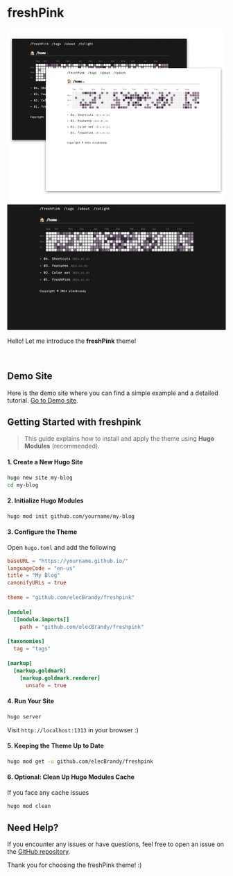 # freshPink

![tn.png](https://raw.githubusercontent.com/ElecBrandy/freshpink/main/images/tn.png)
![screenshot.png](https://raw.githubusercontent.com/elecbrandy/freshpink/main/images/screenshot.png)

Hello! Let me introduce the **freshPink** theme!  

<br>

## Demo Site
Here is the demo site where you can find a simple example and a detailed tutorial.
[Go to Demo site](https://elecbrandy.github.io/freshpink/).


## Getting Started with freshpink

> This guide explains how to install and apply the theme using **Hugo Modules** (recommended).

#### 1. Create a New Hugo Site

```bash
hugo new site my-blog
cd my-blog
```

#### 2. Initialize Hugo Modules

```bash
hugo mod init github.com/yourname/my-blog
```

#### 3. Configure the Theme

Open `hugo.toml` and add the following

``` toml
baseURL = "https://yourname.github.io/"
languageCode = "en-us"
title = "My Blog"
canonifyURLs = true

theme = "github.com/elecBrandy/freshpink"

[module]
  [[module.imports]]
    path = "github.com/elecBrandy/freshpink"

[taxonomies]
  tag = "tags"

[markup]
  [markup.goldmark]
    [markup.goldmark.renderer]
      unsafe = true
```

#### 4. Run Your Site

```bash
hugo server
```
Visit `http://localhost:1313` in your browser :)



#### 5. Keeping the Theme Up to Date

```bash
hugo mod get -u github.com/elecBrandy/freshpink
```

#### 6. Optional: Clean Up Hugo Modules Cache

If you face any cache issues

```bash
hugo mod clean
```

## Need Help?
If you encounter any issues or have questions, feel free to open an issue on the [GitHub repository](https://github.com/ElecBrandy/freshpink/issues).

Thank you for choosing the freshPink theme! :)
